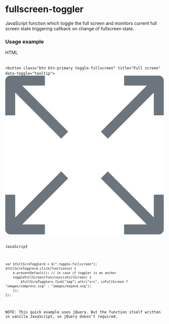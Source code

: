 # fullscreen-toggler
JavaScript function which toggle the full screen and monitors current full screen state triggering callback on change of fullscreen state.

<h3>Usage example</h3>

HTML

<code>
&lt;button class="btn btn-primary toggle-fullscreen" title="Full screen" data-toggle="tooltip"><img src="images/expand.svg" alt="Full screen"&gt;&lt;/button&gt;
</code>

JavaScript

    var $fullScreTogglerd = $(".toggle-fullscreen");
    $fullScreTogglerd.click(function(e) {
        e.preventDefault(); // in case if toggler is an anchor
        toggleFullScreen(function(isFullScreen) {
            $fullScreTogglers.find("img").attr("src", isFullScreen ? "images/compress.svg" : "images/expand.svg");
        });
    });

NOTE: This quick example uses jQuery. But the function itself written in vanilla JavaScript, so jQuery doesn't required.
